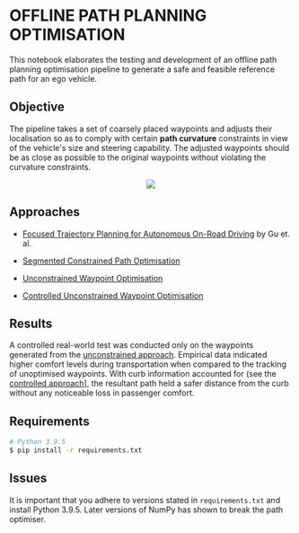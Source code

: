 # OFFLINE PATH PLANNING OPTIMISATION

This notebook elaborates the testing and development of an offline path planning optimisation pipeline to generate a safe and feasible reference path for an ego vehicle.

## Objective

The pipeline takes a set of coarsely placed waypoints and adjusts their localisation so as to comply with certain **path curvature** constraints in view of the vehicle's size and steering capability. The adjusted waypoints should be as close as possible to the original waypoints without violating the curvature constraints.

<div align="center">
	<img src="resources/vis.gif" />
</div>

## Approaches

- [Focused Trajectory Planning for Autonomous On-Road Driving](https://www.ri.cmu.edu/pub_files/2013/6/IV2013-Tianyu.pdf) by Gu et. al.

- [Segmented Constrained Path Optimisation](examples/constrained.ipynb)

- [Unconstrained Waypoint Optimisation](examples/unconstrained.ipynb)

- [Controlled Unconstrained Waypoint Optimisation](examples/controlled.ipynb)

## Results

A controlled real-world test was conducted only on the waypoints generated from the [unconstrained approach](examples/unconstrained.ipynb). Empirical data indicated higher comfort levels during transportation when compared to the tracking of unoptimised waypoints. With curb information accounted for (see the [controlled approach](examples/controlled.ipynb)], the resultant path held a safer distance from the curb without any noticeable loss in passenger comfort.

## Requirements

```bash
# Python 3.9.5
$ pip install -r requirements.txt
```

## Issues

It is important that you adhere to versions stated in `requirements.txt` and install Python 3.9.5. Later versions of NumPy has shown to break the path optimiser.
